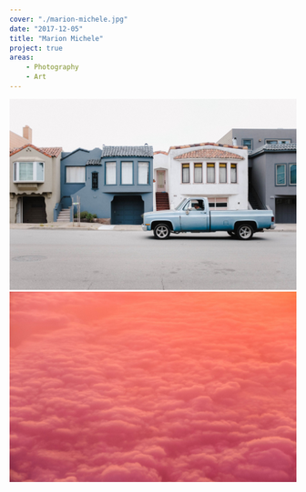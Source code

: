 ```yaml
---
cover: "./marion-michele.jpg"
date: "2017-12-05"
title: "Marion Michele"
project: true
areas:
    - Photography
    - Art
---
```


![](./matt-safian.jpg)
![](./robert-katzki.jpg)